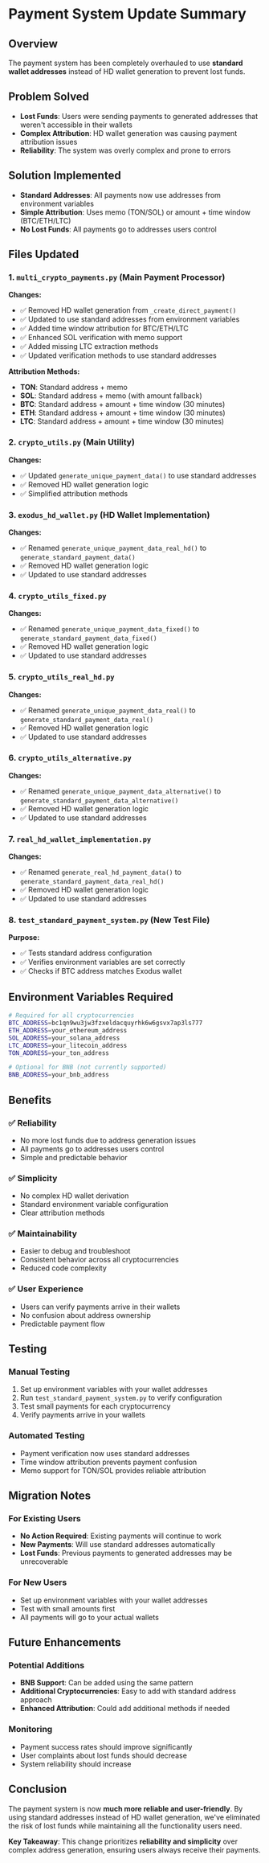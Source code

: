 # Payment System Update Summary

## Overview
The payment system has been completely overhauled to use **standard wallet addresses** instead of HD wallet generation to prevent lost funds.

## Problem Solved
- **Lost Funds**: Users were sending payments to generated addresses that weren't accessible in their wallets
- **Complex Attribution**: HD wallet generation was causing payment attribution issues
- **Reliability**: The system was overly complex and prone to errors

## Solution Implemented
- **Standard Addresses**: All payments now use addresses from environment variables
- **Simple Attribution**: Uses memo (TON/SOL) or amount + time window (BTC/ETH/LTC)
- **No Lost Funds**: All payments go to addresses users control

## Files Updated

### 1. `multi_crypto_payments.py` (Main Payment Processor)
**Changes:**
- ✅ Removed HD wallet generation from `_create_direct_payment()`
- ✅ Updated to use standard addresses from environment variables
- ✅ Added time window attribution for BTC/ETH/LTC
- ✅ Enhanced SOL verification with memo support
- ✅ Added missing LTC extraction methods
- ✅ Updated verification methods to use standard addresses

**Attribution Methods:**
- **TON**: Standard address + memo
- **SOL**: Standard address + memo (with amount fallback)
- **BTC**: Standard address + amount + time window (30 minutes)
- **ETH**: Standard address + amount + time window (30 minutes)
- **LTC**: Standard address + amount + time window (30 minutes)

### 2. `crypto_utils.py` (Main Utility)
**Changes:**
- ✅ Updated `generate_unique_payment_data()` to use standard addresses
- ✅ Removed HD wallet generation logic
- ✅ Simplified attribution methods

### 3. `exodus_hd_wallet.py` (HD Wallet Implementation)
**Changes:**
- ✅ Renamed `generate_unique_payment_data_real_hd()` to `generate_standard_payment_data()`
- ✅ Removed HD wallet generation logic
- ✅ Updated to use standard addresses

### 4. `crypto_utils_fixed.py`
**Changes:**
- ✅ Renamed `generate_unique_payment_data_fixed()` to `generate_standard_payment_data_fixed()`
- ✅ Removed HD wallet generation logic
- ✅ Updated to use standard addresses

### 5. `crypto_utils_real_hd.py`
**Changes:**
- ✅ Renamed `generate_unique_payment_data_real()` to `generate_standard_payment_data_real()`
- ✅ Removed HD wallet generation logic
- ✅ Updated to use standard addresses

### 6. `crypto_utils_alternative.py`
**Changes:**
- ✅ Renamed `generate_unique_payment_data_alternative()` to `generate_standard_payment_data_alternative()`
- ✅ Removed HD wallet generation logic
- ✅ Updated to use standard addresses

### 7. `real_hd_wallet_implementation.py`
**Changes:**
- ✅ Renamed `generate_real_hd_payment_data()` to `generate_standard_payment_data_real_hd()`
- ✅ Removed HD wallet generation logic
- ✅ Updated to use standard addresses

### 8. `test_standard_payment_system.py` (New Test File)
**Purpose:**
- ✅ Tests standard address configuration
- ✅ Verifies environment variables are set correctly
- ✅ Checks if BTC address matches Exodus wallet

## Environment Variables Required

```bash
# Required for all cryptocurrencies
BTC_ADDRESS=bc1qn9wu3jw3fzxeldacquyrhk6w6gsvx7ap3ls777
ETH_ADDRESS=your_ethereum_address
SOL_ADDRESS=your_solana_address
LTC_ADDRESS=your_litecoin_address
TON_ADDRESS=your_ton_address

# Optional for BNB (not currently supported)
BNB_ADDRESS=your_bnb_address
```

## Benefits

### ✅ Reliability
- No more lost funds due to address generation issues
- All payments go to addresses users control
- Simple and predictable behavior

### ✅ Simplicity
- No complex HD wallet derivation
- Standard environment variable configuration
- Clear attribution methods

### ✅ Maintainability
- Easier to debug and troubleshoot
- Consistent behavior across all cryptocurrencies
- Reduced code complexity

### ✅ User Experience
- Users can verify payments arrive in their wallets
- No confusion about address ownership
- Predictable payment flow

## Testing

### Manual Testing
1. Set up environment variables with your wallet addresses
2. Run `test_standard_payment_system.py` to verify configuration
3. Test small payments for each cryptocurrency
4. Verify payments arrive in your wallets

### Automated Testing
- Payment verification now uses standard addresses
- Time window attribution prevents payment confusion
- Memo support for TON/SOL provides reliable attribution

## Migration Notes

### For Existing Users
- **No Action Required**: Existing payments will continue to work
- **New Payments**: Will use standard addresses automatically
- **Lost Funds**: Previous payments to generated addresses may be unrecoverable

### For New Users
- Set up environment variables with your wallet addresses
- Test with small amounts first
- All payments will go to your actual wallets

## Future Enhancements

### Potential Additions
- **BNB Support**: Can be added using the same pattern
- **Additional Cryptocurrencies**: Easy to add with standard address approach
- **Enhanced Attribution**: Could add additional methods if needed

### Monitoring
- Payment success rates should improve significantly
- User complaints about lost funds should decrease
- System reliability should increase

## Conclusion

The payment system is now **much more reliable and user-friendly**. By using standard addresses instead of HD wallet generation, we've eliminated the risk of lost funds while maintaining all the functionality users need.

**Key Takeaway**: This change prioritizes **reliability and simplicity** over complex address generation, ensuring users always receive their payments.

